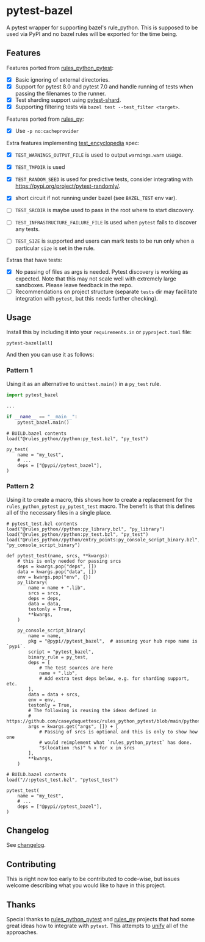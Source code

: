 # pytest-bazel

A pytest wrapper for supporting bazel's rule_python. This is supposed to be
used via PyPI and no bazel rules will be exported for the time being.

## Features

Features ported from [rules_python_pytest]:
- [x] Basic ignoring of external directories.
- [x] Support for pytest 8.0 and pytest 7.0 and handle running of tests when
  passing the filenames to the runner.
- [x] Test sharding support using [pytest-shard].
- [x] Supporting filtering tests via `bazel test --test_filter <target>`.

Features ported from [rules_py]:
- [x] Use `-p no:cacheprovider`

[pytest-shard]: https://pypi.org/project/pytest-shard/

Extra features implementing [test_encyclopedia] spec:
- [x] `TEST_WARNINGS_OUTPUT_FILE` is used to output `warnings.warn` usage.
- [x] `TEST_TMPDIR` is used
- [x] `TEST_RANDOM_SEED` is used for predictive tests, consider integrating with https://pypi.org/project/pytest-randomly/.
- [x] short circuit if not running under bazel (see `BAZEL_TEST` env var).

- [ ] `TEST_SRCDIR` is maybe used to pass in the root where to start discovery.
- [ ] `TEST_INFRASTRUCTURE_FAILURE_FILE` is used when `pytest` fails to discover any tests.
- [ ] `TEST_SIZE` is supported and users can mark tests to be run only when a particular `size` is set in the rule.

Extras that have tests:
- [x] No passing of files as args is needed. Pytest discovery is working as
  expected. Note that this may not scale well with extremely large sandboxes.
  Please leave feedback in the repo.
- [ ] Recommendations on project structure (separate `tests` dir may
  facilitate integration with `pytest`, but this needs further checking).

[test_encyclopedia]: https://bazel.build/reference/test-encyclopedia

## Usage

Install this by including it into your `requirements.in` or `pyproject.toml` file:
```
pytest-bazel[all]
```

And then you can use it as follows:

### Pattern 1

Using it as an alternative to `unittest.main()` in a `py_test` rule.

```python
import pytest_bazel

...

if __name__ == "__main__":
    pytest_bazel.main()
```

```starlark
# BUILD.bazel contents
load("@rules_python//python:py_test.bzl", "py_test")

py_test(
    name = "my_test",
    # ...
    deps = ["@pypi//pytest_bazel"],
)
```

### Pattern 2

Using it to create a macro, this shows how to create a replacement for the
`rules_python_pytest` `py_pytest_test` macro. The benefit is that this defines
all of the necessary files in a single place.

```starlark
# pytest_test.bzl contents
load("@rules_python//python:py_library.bzl", "py_library")
load("@rules_python//python:py_test.bzl", "py_test")
load("@rules_python//python/entry_points:py_console_script_binary.bzl", "py_console_script_binary")

def pytest_test(name, srcs, **kwargs):
    # this is only needed for passing srcs
    deps = kwargs.pop("deps", [])
    data = kwargs.pop("data", [])
    env = kwargs.pop("env", {})
    py_library(
        name = name + ".lib",
        srcs = srcs,
        deps = deps,
        data = data,
        testonly = True,
        **kwargs,
    )

    py_console_script_binary(
        name = name,
        pkg = "@pypi//pytest_bazel",  # assuming your hub repo name is `pypi`.
        script = "pytest_bazel",
        binary_rule = py_test,
        deps = [
            # The test sources are here
            name + ".lib",
            # Add extra test deps below, e.g. for sharding support, etc.
        ],
        data = data + srcs,
        env = env,
        testonly = True,
        # The following is reusing the ideas defined in
        # https://github.com/caseyduquettesc/rules_python_pytest/blob/main/python_pytest/defs.bzl
        args = kwargs.get("args", []) + [
            # Passing of srcs is optional and this is only to show how one
            # would reimplement what `rules_python_pytest` has done.
            "$(location :%s)" % x for x in srcs
        ],
        **kwargs,
    )

# BUILD.bazel contents
load("//:pytest_test.bzl", "pytest_test")

pytest_test(
    name = "my_test",
    # ...
    deps = ["@pypi//pytest_bazel"],
)
```

## Changelog

See [changelog].

[changelog]: ./CHANGELOG.md

## Contributing

This is right now too early to be contributed to code-wise, but issues welcome
describing what you would like to have in this project.

## Thanks

Special thanks to [rules_python_pytest] and [rules_py] projects that had some
great ideas how to integrate with `pytest`. This attempts to [unify] all of the
approaches.

[rules_python_pytest]: https://github.com/caseyduquettesc/rules_python_pytest 
[rules_py]: https://github.com/aspect-build/rules_py/blob/main/py/private/pytest.py.tmpl
[unify]: https://xkcd.com/927/
